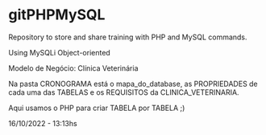 # gitPHPMySQL
 Repository to store and share training with PHP and MySQL commands.

Using MySQLi Object-oriented

Modelo de Negócio: Clínica Veterinária

Na pasta CRONOGRAMA está o mapa_do_database,
as PROPRIEDADES de cada uma das TABELAS e
os REQUISITOS da CLINICA_VETERINARIA. 

Aqui usamos o PHP para criar TABELA por TABELA ;)

16/10/2022 - 13:13hs